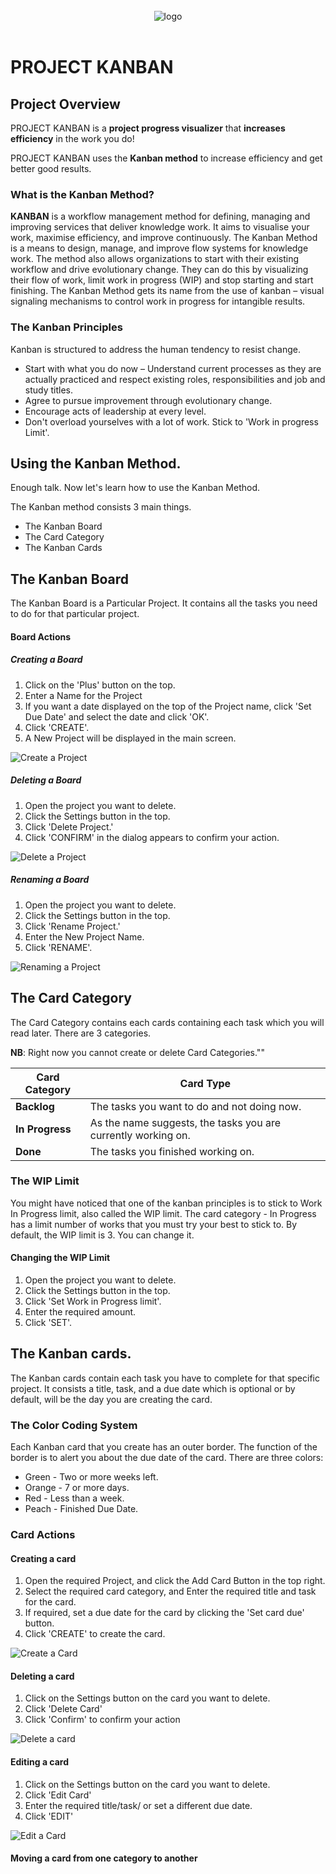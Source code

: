 <br>

<div align="center">
  <img src="https://i.ibb.co/mz992rY/Project-Kanban-Logo.png" alt="logo">

  <br>
  <br>

</div>



# PROJECT KANBAN
## Project Overview
PROJECT KANBAN is a **project progress visualizer** that **increases efficiency** in the work you do!

PROJECT KANBAN uses the **Kanban method** to increase efficiency and get better good results.

### What is the Kanban Method?
**KANBAN** is a workflow management method for defining, managing and improving services that deliver knowledge work. It aims to visualise your work, maximise efficiency, and improve continuously.
The Kanban Method is a means to design, manage, and improve flow systems for knowledge work. The method also allows organizations to start with their existing workflow and drive evolutionary change. They can do this by visualizing their flow of work, limit work in progress (WIP) and stop starting and start finishing.
The Kanban Method gets its name from the use of kanban – visual signaling mechanisms to control work in progress for intangible results.

### The Kanban Principles
Kanban is structured to address the human tendency to resist change.

- Start with what you do now – Understand current processes as they are actually practiced and respect existing roles, responsibilities and job and study titles.
- Agree to pursue improvement through evolutionary change.
- Encourage acts of leadership at every level.
- Don't overload yourselves with a lot of work. Stick to 'Work in progress Limit'.


## Using the Kanban Method.

Enough talk. Now let's learn how to use the Kanban Method.

The Kanban method consists 3 main things.

- The Kanban Board
- The Card Category
- The Kanban Cards

## The Kanban Board

The Kanban Board is a Particular Project. It contains all the tasks you need to do for that particular project.

#### Board Actions

##### Creating a Board

1. Click on the 'Plus' button on the top.
2. Enter a Name for the Project
3. If you want a date displayed on the top of the Project name, click 'Set Due Date' and select the date and click 'OK'.
4. Click 'CREATE'.
5. A New Project will be displayed in the main screen.

![Create a Project](https://i.ibb.co/kg1HZFM/Create-a-Project.gif)


##### Deleting a Board

1. Open the project you want to delete.
2. Click the Settings button in the top.
3. Click 'Delete Project.'
4. Click 'CONFIRM' in the dialog appears to confirm your action.


![Delete a Project](https://i.ibb.co/ww1xzm2/Delete-a-Project.gif)


##### Renaming a Board

1. Open the project you want to delete.
2. Click the Settings button in the top.
3. Click 'Rename Project.'
4. Enter the New Project Name.
5. Click 'RENAME'.

![Renaming a Project](https://i.ibb.co/hRw9GWs/Rename-a-Project.gif)



## The Card Category

The Card Category contains each cards containing each task which you will read later.
There are 3 categories.

**NB**: Right now you cannot create or delete Card Categories.""

| Card Category | Card Type |
|---- | -----|
| **Backlog** | The tasks you want to do and not doing now.|
| **In Progress** | As the name suggests, the tasks you are currently working on.|
| **Done** | The tasks you finished working on.|


### The WIP Limit

You might have noticed that one of the kanban principles is to stick to Work In Progress limit, also called the WIP limit.
The card category - In Progress has a limit number of works that you must try your best to stick to. By default, the WIP limit is 3. You can change it.

#### Changing the WIP Limit


1. Open the project you want to delete.
2. Click the Settings button in the top.
3. Click 'Set Work in Progress limit'.
4. Enter the required amount.
5. Click 'SET'.




## The Kanban cards.

The Kanban cards contain each task you have to complete for that specific project. It consists a title, task, and a due date which is optional or by default, will be the day you are creating the card.

### The Color Coding System

Each Kanban card that you create has an outer border. The function of the border is to alert you about the due date of the card. There are three colors:

- Green - Two or more weeks left.
- Orange - 7 or more days.
- Red - Less than a week.
- Peach - Finished Due Date.



### Card Actions

#### Creating a card

1. Open the required Project, and click the Add Card Button in the top right.
2. Select the required card category, and Enter the required title and task for the card.
3. If required, set a due date for the card by clicking the 'Set card due' button.
4. Click 'CREATE' to create the card.


![Create a Card](https://i.ibb.co/JpjqGbs/Create-a-Card.gif)


#### Deleting a card

1. Click on the Settings button on the card you want to delete.
2. Click 'Delete Card'
3. Click 'Confirm' to confirm your action

![Delete a card](https://i.ibb.co/NpsXDKz/Delete-a-Card.gif)


#### Editing a card

1. Click on the Settings button on the card you want to delete.
2. Click 'Edit Card'
3. Enter the required title/task/ or set a different due date.
4. Click 'EDIT'

![Edit a Card](https://i.ibb.co/yk0b7GQ/Edit-a-Card.gif)


#### Moving a card from one category to another




